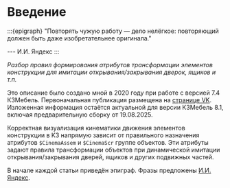 # Введение

:::{epigraph}
"Повторять чужую работу — дело нелёгкое: повторяющий должен быть даже изобретательнее оригинала."

--- И.И. Яндекс
:::

*Разбор правил формирования атрибутов трансформации элементов конструкции для имитации открывания/закрывания дверок, ящиков и т.п.*

Это описание было создано мной в 2020 году при работе с версией 7.4 К3Мебель. Первоначальная публикация размещена на [странице VK](https://vk.com/@6487571-cinema-chast-1). Изложенная информация остаётся актуальной для версии К3Мебель 8.1, включая предварительную сборку от 19.08.2025.

Корректная визуализация кинематики движения элементов конструкции в K3 напрямую зависит от правильного назначения атрибутов `$CinemaAssem` и `$CinemaScr` группе объектов. Эти атрибуты задают правила трансформации объектов при динамической имитации открывания/закрывания дверей, ящиков и других подвижных частей.

В начале каждой статьи приведён эпиграф. Фразы предложены [И.И. Яндекс](https://yandex.ru/).
